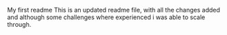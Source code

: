 My first readme
This is an updated readme file, 
with all the changes added and although some challenges where experienced
i was able to scale through.
